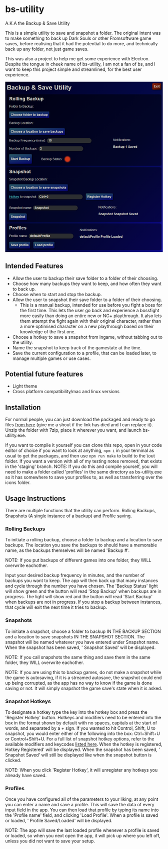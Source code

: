 # bs-utility
A.K.A the Backup & Save Utility

This is a simple utility to save and snapshot a folder. The original intent was to make something to back up Dark Souls or other Fromsoftware game saves, before realising that it had the potential to do more, and technically back up any folder, not just game saves.

This was also a project to help me get some experience with Electron. Despite the tongue in cheek name of bs-utility, I am not a fan of bs, and I want to keep this project simple and streamlined, for the best user experience.

![alt text](https://github.com/aodh66/bs-utility/blob/main/images/bs-utility.png?raw=true)

## Intended Features

- Allow the user to backup their save folder to a folder of their choosing.
- Choose how many backups they want to keep, and how often they want to back up.
- Choose when to start and stop the backup.
- Allow the user to snapshot their save folder to a folder of their choosing.
  - This is a manual backup, intended for use before you fight a boss for the first time. This lets the user go back and experience a bossfight more easily than doing an entire new or NG+ playthrough. It also lets them attempt the fight again with their original character, rather than a more optimised character on a new playthrough based on their knowledge of the first one.
- Choose a hotkey to save a snapshot from ingame, without tabbing out to the utility.
- Name the snapshot to keep track of the gamestate at the time.
- Save the current configuration to a profile, that can be loaded later, to manage multiple games or use cases.

## Potential future features
- Light theme
- Cross platform compatibility/mac and linux versions

## Installation
For normal people, you can just download the packaged and ready to go files [from here](https://www.mediafire.com/file/2mvd1n7zok0ss24/Backup_%2526_Save_Utility.7z/file) (give me a shout if the link has died and I can replace it). Unzip the folder with 7zip, place it wherever you want, and launch bs-utility.exe.

If you want to compile it yourself you can clone this repo, open in your code editor of choice if you want to look at anything, `npm i` in your terminal as usual to get the packages, and then use `npm run make` to build to the \out folder. If you want a version with all of my testing notes removed, that exists in the 'staging' branch. NOTE: If you do this and compile yourself, you will need to make a folder called 'profiles' in the same directory as bs-utility.exe so it has somewhere to save your profiles to, as well as transferring over the icons folder.

## Usage Instructions
There are multiple functions that the utility can perform. Rolling Backups, Snapshots (A single instance of a backup) and Profile saving.

### Rolling Backups
To initiate a rolling backup, choose a folder to backup and a location to save backups. The location you save the backups to should have a memorable name, as the backups themselves will be named 'Backup #'.

NOTE: If you put backups of different games into one folder, they WILL overwrite eachother.

Input your desired backup frequency in minutes, and the number of backups you want to keep. The app will then back up that many instances and cycle through the number you have chosen. The 'Backup Status' light will show green and the button will read 'Stop Backup' when backups are in progress. The light will show red and the button will read 'Start Backup' when backups are not in progress. If you stop a backup between instances, that cycle will exit the next time it tries to backup.

### Snapshots
To initiate a snapshot, choose a folder to backup IN THE BACKUP SECTION and a location to save snapshots IN THE SNAPSHOT SECTION. The snapshot will be named whatever you have entered under Snapshot name. When the snapshot has been saved, '<snapshot name> Snapshot Saved' will be displayed.

NOTE: If you call snapshots the same thing and save them in the same folder, they WILL overwrite eachother.

NOTE: If you are using this to backup games, do not make a snapshot while the game is autosaving, if it is a streamed autosave, the snapshot could end up being corrupted, as the app has no way to know if the game is done saving or not. It will simply snapshot the game save's state when it is asked.

### Snapshot Hotkeys
To designate a hotkey type the key into the hotkey box and press the 'Register Hotkey' button. Hotkeys and modifiers need to be entered into the box in the format shown by default with no spaces, capitals at the start of words, and separated by a + sign. If you wanted to hit Control, Shift, U to snapshot, you would enter either of the following into the box: Ctrl+Shift+U or Control+Shift+U. For a full list of snapshot hotkey options, refer to the available modifiers and keycodes [listed here](https://www.electronjs.org/docs/latest/api/accelerator). When the hotkey is registered, <snapshot name> Hotkey Registered' will be displayed. When the snapshot has been saved, '<snapshot name> Snapshot Saved' will still be displayed like when the snapshot button is clicked.

NOTE: When you click 'Register Hotkey', it will unregister any hotkeys you already have saved.

### Profiles
Once you have configured all of the parameters to your liking, at any point you can enter a name and save a profile. This will save the data of every input field in the app. You can then load that profile by typing its name into the 'Profile name' field, and clicking 'Load Profile'. When a profile is saved or loaded, '<profile name> Profile Saved/Loaded' will be displayed.

NOTE: The app will save the last loaded profile whenever a profile is saved or loaded, so when you next open the app, it will pick up where you left off, unless you did not want to save your setup.